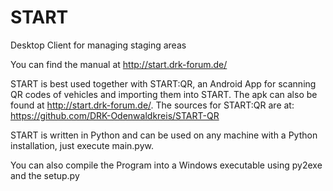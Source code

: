 # START
Desktop Client for managing staging areas

You can find the manual at http://start.drk-forum.de/

START is best used together with START:QR, an Android App for scanning QR codes of vehicles and importing them into START. 
The apk can also be found at http://start.drk-forum.de/. The sources for START:QR are at: https://github.com/DRK-Odenwaldkreis/START-QR

START is written in Python and can be used on any machine with a Python installation, just execute main.pyw.

You can also compile the Program into a Windows executable using py2exe and the setup.py

